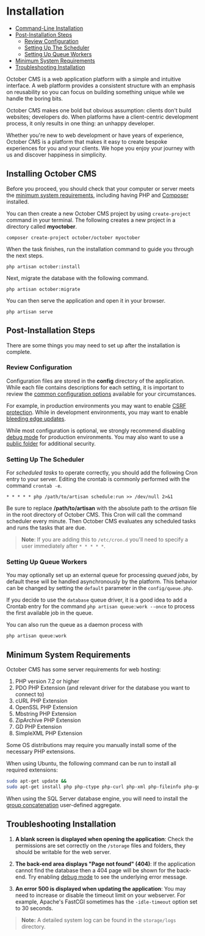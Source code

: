 # Installation

- [Command-Line Installation](#command-line-installation)
- [Post-Installation Steps](#post-install-steps)
    - [Review Configuration](#config-review)
    - [Setting Up The Scheduler](#crontab-setup)
    - [Setting Up Queue Workers](#queue-setup)
- [Minimum System Requirements](#system-requirements)
- [Troubleshooting Installation](#troubleshoot-installation)

October CMS is a web application platform with a simple and intuitive interface. A web platform provides a consistent structure with an emphasis on reusability so you can focus on building something unique while we handle the boring bits.

October CMS makes one bold but obvious assumption: clients don't build websites; developers do. When platforms have a client-centric development process, it only results in one thing: an unhappy developer.

Whether you're new to web development or have years of experience, October CMS is a platform that makes it easy to create bespoke experiences for you and your clients. We hope you enjoy your journey with us and discover happiness in simplicity.

<a name="command-line-installation"></a>
## Installing October CMS

Before you proceed, you should check that your computer or server meets the [minimum system requirements](#system-requirements), including having PHP and [Composer](http://getcomposer.org/) installed.

You can then create a new October CMS project by using `create-project` command in your terminal. The following creates a new project in a directory called **myoctober**.

    composer create-project october/october myoctober

When the task finishes, run the installation command to guide you through the next steps.

    php artisan october:install

Next, migrate the database with the following command.

    php artisan october:migrate

You can then serve the application and open it in your browser.

    php artisan serve

<a name="post-install-steps"></a>
## Post-Installation Steps

There are some things you may need to set up after the installation is complete.

<a name="config-review"></a>
### Review Configuration

Configuration files are stored in the **config** directory of the application. While each file contains descriptions for each setting, it is important to review the [common configuration options](../setup/configuration) available for your circumstances.

For example, in production environments you may want to enable [CSRF protection](../setup/configuration#csrf-protection). While in development environments, you may want to enable [bleeding edge updates](../setup/configuration#edge-updates).

While most configuration is optional, we strongly recommend disabling [debug mode](../setup/configuration#debug-mode) for production environments. You may also want to use a [public folder](../setup/configuration#public-folder) for additional security.

<a name="crontab-setup"></a>
### Setting Up The Scheduler

For *scheduled tasks* to operate correctly, you should add the following Cron entry to your server. Editing the crontab is commonly performed with the command `crontab -e`.

    * * * * * php /path/to/artisan schedule:run >> /dev/null 2>&1

Be sure to replace **/path/to/artisan** with the absolute path to the *artisan* file in the root directory of October CMS. This Cron will call the command scheduler every minute. Then October CMS evaluates any scheduled tasks and runs the tasks that are due.

> **Note**: If you are adding this to `/etc/cron.d` you'll need to specify a user immediately after `* * * * *`.

<a name="queue-setup"></a>
### Setting Up Queue Workers

You may optionally set up an external queue for processing *queued jobs*, by default these will be handled asynchronously by the platform. This behavior can be changed by setting the `default` parameter in the `config/queue.php`.

If you decide to use the `database` queue driver, it is a good idea to add a Crontab entry for the command `php artisan queue:work --once` to process the first available job in the queue.

You can also run the queue as a daemon process with

    php artisan queue:work

<a name="system-requirements"></a>
## Minimum System Requirements

October CMS has some server requirements for web hosting:

1. PHP version 7.2 or higher
1. PDO PHP Extension (and relevant driver for the database you want to connect to)
1. cURL PHP Extension
1. OpenSSL PHP Extension
1. Mbstring PHP Extension
1. ZipArchive PHP Extension
1. GD PHP Extension
1. SimpleXML PHP Extension

Some OS distributions may require you manually install some of the necessary PHP extensions.

When using Ubuntu, the following command can be run to install all required extensions:

```bash
sudo apt-get update &&
sudo apt-get install php php-ctype php-curl php-xml php-fileinfo php-gd php-json php-mbstring php-mysql php-sqlite3 php-zip
```

When using the SQL Server database engine, you will need to install the [group concatenation](https://github.com/orlando-colamatteo/ms-sql-server-group-concat-sqlclr) user-defined aggregate.

<a name="troubleshoot-installation"></a>
## Troubleshooting Installation

1. **A blank screen is displayed when opening the application**: Check the permissions are set correctly on the `/storage` files and folders, they should be writable for the web server.

1. **The back-end area displays "Page not found" (404)**: If the application cannot find the database then a 404 page will be shown for the back-end. Try enabling [debug mode](../setup/configuration#debug-mode) to see the underlying error message.

1. **An error 500 is displayed when updating the application**: You may need to increase or disable the timeout limit on your webserver. For example, Apache's FastCGI sometimes has the `-idle-timeout` option set to 30 seconds.

> **Note:** A detailed system log can be found in the `storage/logs` directory.
